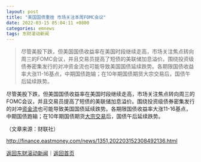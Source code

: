 ```yaml
---
layout: post
title: "美国国债重挫 市场关注本周FOMC会议"
date: 2022-03-15 05:04:11 +0800
categories: emnews
tags: 东财滚动新闻
---
```

> 尽管美股下跌，但美国国债收益率在美国时段继续走高，市场关注焦点转向周三的FOMC会议，并且交易员提高了短债的美联储加息溢价。围绕投资级债券密集发行的对冲资金流也可能导致美国国债延续跌势。各期限国债收益率大涨11-16基点，中期国债跑输；在10年期国债期货大宗交易后，国债午后延续跌势。

<p>尽管美股下跌，但美国国债收益率在美国时段继续走高，市场关注焦点转向周三的FOMC会议，并且交易员提高了短债的美联储加息溢价。围绕投资级债券密集发行的对冲<span id="Info.365"><a href="http://data.eastmoney.com/zjlx/" class="infokey">资金流</a></span>也可能导致美国国债延续跌势。各期限国债收益率大涨11-16基点，中期国债跑输；在10年期国债期货<span id="Info.326"><a href="http://data.eastmoney.com/dzjy/default.html" class="infokey">大宗交易</a></span>后，国债午后延续跌势。</p><p class="em_media">（文章来源：财联社）</p>

<http://finance.eastmoney.com/news/1351,202203152308492136.html>

[返回东财滚动新闻](//finews.withounder.com/emnews/)｜[返回首页](//finews.withounder.com/)